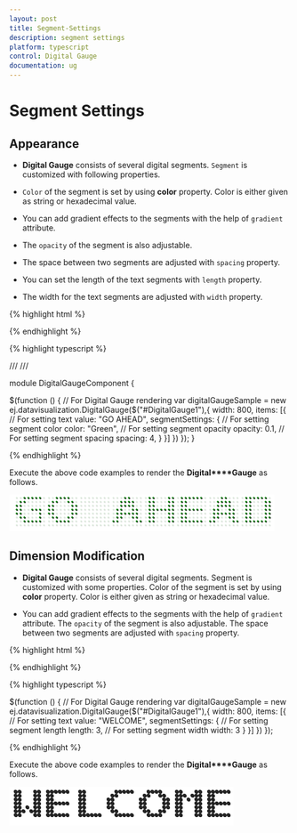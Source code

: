 ```yaml
---
layout: post
title: Segment-Settings
description: segment settings
platform: typescript
control: Digital Gauge
documentation: ug
---
```


# Segment Settings

## Appearance

* **Digital Gauge** consists of several digital segments. `Segment` is customized with following properties. 

* `Color` of the segment is set by using **color** property. Color is either given as string or hexadecimal value. 

* You can add gradient effects to the segments with the help of `gradient` attribute. 

* The `opacity` of the segment is also adjustable. 

* The space between two segments are adjusted with `spacing` property.

* You can set the length of the text segments with `length` property.

* The width for the text segments are adjusted with `width` property.

{% highlight html %}

<div id="DigitalGauge1"></div>

{% endhighlight %}

{% highlight typescript %}

/// <reference path="../tsfiles/jquery.d.ts"></reference>
/// <reference path="../tsfiles/ej.web.all.d.ts"></reference>

module DigitalGaugeComponent {

  $(function () {
        // For Digital Gauge rendering
       var digitalGaugeSample = new ej.datavisualization.DigitalGauge($("#DigitalGauge1"),{
            width: 800,
            items: [{
                // For setting text
                value: "GO AHEAD",
                segmentSettings: {
                    // For setting segment color
                    color: "Green",
                    // For setting segment opacity
                    opacity: 0.1,
                    // For setting segment spacing
                    spacing: 4,
                }
            }]
        })
    });
}

{% endhighlight %}

Execute the above code examples to render the **Digital****Gauge** as follows.

![](Segment-Settings_images/Segment-Settings_img1.png)

## Dimension Modification

* **Digital Gauge** consists of several digital segments. Segment is customized with some properties. Color of the segment is set by using **color** property. Color is either given as string or hexadecimal value. 

* You can add gradient effects to the segments with the help of `gradient` attribute. The `opacity` of the segment is also adjustable. The space between two segments are adjusted with `spacing` property.


{% highlight html %}

<div id="DigitalGauge1"></div>

{% endhighlight %}

{% highlight typescript %}

 $(function () {
        // For Digital Gauge rendering
       var digitalGaugeSample = new ej.datavisualization.DigitalGauge($("#DigitalGauge1"),{
            width: 800,
            items: [{
                // For setting text
                value: "WELCOME",
                segmentSettings: {
                    // For setting segment length
                    length: 3,
                    // For setting segment width
                    width: 3
                }
            }]
        })
    });


{% endhighlight %}



Execute the above code examples to render the **Digital****Gauge** as follows.

![](Segment-Settings_images/Segment-Settings_img2.png)


